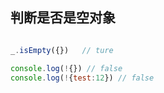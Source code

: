 

## 判断是否是空对象
```javaScript

_.isEmpty({})   // ture

console.log(!{}) // false
console.log(!{test:12}) // false
```
